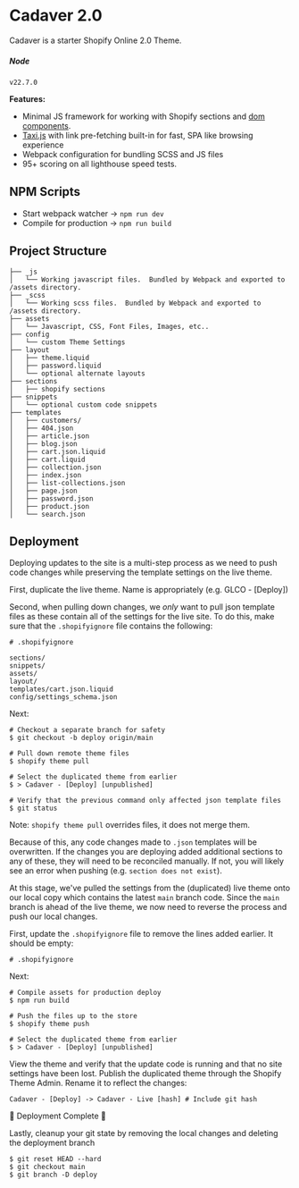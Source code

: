 # Cadaver 2.0

Cadaver is a starter Shopify Online 2.0 Theme.

##### Node
`v22.7.0`

__Features:__
- Minimal JS framework for working with Shopify sections and [dom components](_scripts/components/base.js).
- [Taxi.js](https://taxi.js.org/) with link pre-fetching built-in for fast, SPA like browsing experience
- Webpack configuration for bundling SCSS and JS files
- 95+ scoring on all lighthouse speed tests.

## NPM Scripts

- Start webpack watcher -> `npm run dev`
- Compile for production -> `npm run build`

## Project Structure

```
├── _js
│   └── Working javascript files.  Bundled by Webpack and exported to /assets directory.
├── _scss
│   └── Working scss files.  Bundled by Webpack and exported to /assets directory.
├── assets
│   └── Javascript, CSS, Font Files, Images, etc..
├── config
│   └── custom Theme Settings
├── layout
│   ├── theme.liquid
│   ├── password.liquid
│   └── optional alternate layouts
├── sections
│   ├── shopify sections
├── snippets
│   └── optional custom code snippets
├── templates
│   ├── customers/
│   ├── 404.json
│   ├── article.json
│   ├── blog.json
│   ├── cart.json.liquid
│   ├── cart.liquid
│   ├── collection.json
│   ├── index.json
│   ├── list-collections.json
│   ├── page.json
│   ├── password.json
│   ├── product.json
│   └── search.json
```

## Deployment
Deploying updates to the site is a multi-step process as we need to push code changes while preserving the template settings on the live theme.

First, duplicate the live theme.  Name is appropriately (e.g. GLCO - [Deploy])

Second, when pulling down changes, we *only* want to pull json template files as these contain all of the settings for the live site.  To do this, make sure that the `.shopifyignore` file contains the following:

```
# .shopifyignore

sections/
snippets/
assets/
layout/
templates/cart.json.liquid
config/settings_schema.json
```

Next:
```
# Checkout a separate branch for safety
$ git checkout -b deploy origin/main

# Pull down remote theme files
$ shopify theme pull

# Select the duplicated theme from earlier
$ > Cadaver - [Deploy] [unpublished]

# Verify that the previous command only affected json template files
$ git status
```
Note: `shopify theme pull` overrides files, it does not merge them.

Because of this, any code changes made to `.json` templates will be overwritten.  If the changes you are deploying added additional sections to any of these, they will need to be reconciled manually.  If not, you will likely see an error when pushing (e.g. `section does not exist`).

At this stage, we've pulled the settings from the (duplicated) live theme onto our local copy which contains the latest `main` branch code.  Since the `main` branch is ahead of the live theme, we now need to reverse the process and push our local changes.

First, update the `.shopifyignore` file to remove the lines added earlier.  It should be empty:

```
# .shopifyignore

```

Next:
```
# Compile assets for production deploy
$ npm run build

# Push the files up to the store
$ shopify theme push

# Select the duplicated theme from earlier
$ > Cadaver - [Deploy] [unpublished]
```

View the theme and verify that the update code is running and that no site settings have been lost.  Publish the duplicated theme through the Shopify Theme Admin.  Rename it to reflect the changes:

```
Cadaver - [Deploy] -> Cadaver - Live [hash] # Include git hash
```

🎉 Deployment Complete 🎉

Lastly, cleanup your git state by removing the local changes and deleting the deployment branch
```
$ git reset HEAD --hard
$ git checkout main
$ git branch -D deploy
```